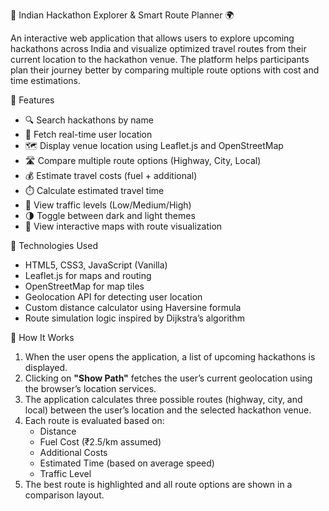  🚀 Indian Hackathon Explorer & Smart Route Planner 🌍

An interactive web application that allows users to explore upcoming hackathons across India and visualize optimized travel routes from their current location to the hackathon venue. 
The platform helps participants plan their journey better by comparing multiple route options with cost and time estimations.
 
 🌟 Features
- 🔍 Search hackathons by name
- 📍 Fetch real-time user location
- 🗺️ Display venue location using Leaflet.js and OpenStreetMap
- 🛣️ Compare multiple route options (Highway, City, Local)
- 💰 Estimate travel costs (fuel + additional)
- ⏱️ Calculate estimated travel time
- 🚦 View traffic levels (Low/Medium/High)
- 🌗 Toggle between dark and light themes
- 🧭 View interactive maps with route visualization

 🧰 Technologies Used
- HTML5, CSS3, JavaScript (Vanilla)
- Leaflet.js for maps and routing
- OpenStreetMap for map tiles
- Geolocation API for detecting user location
- Custom distance calculator using Haversine formula
- Route simulation logic inspired by Dijkstra’s algorithm

🚦 How It Works
1. When the user opens the application, a list of upcoming hackathons is displayed.
2. Clicking on **"Show Path"** fetches the user’s current geolocation using the browser’s location services.
3. The application calculates three possible routes (highway, city, and local) between the user’s location and the selected hackathon venue.
4. Each route is evaluated based on:
   - Distance
   - Fuel Cost (₹2.5/km assumed)
   - Additional Costs
   - Estimated Time (based on average speed)
   - Traffic Level
5. The best route is highlighted and all route options are shown in a comparison layout.





